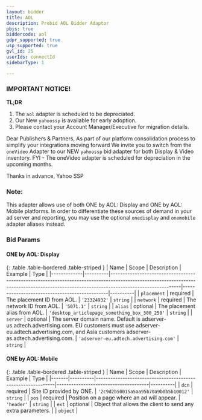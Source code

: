 ```yaml
---
layout: bidder
title: AOL
description: Prebid AOL Bidder Adaptor
pbjs: true
biddercode: aol
gdpr_supported: true
usp_supported: true
gvl_id: 25
userIds: connectId
sidebarType: 1

---
```

### IMPORTANT NOTICE!
**TL;DR**
1. The `aol` adapter is scheduled to be depreciated.
2. Our New `yahoossp` is available for early adoption.
3. Please contact your Account Manager/Executive for migration details.

Dear Publishers & Partners,
As part of our platform consolidation process to simplify your integrations moving forward
We invite you to switch from the `oneVideo` Adapter to our NEW `yahoossp` bid adapter for both Display & Video inventory.
FYI - The oneVideo adapter is scheduled for depreciation in the upcoming months.

Thanks in advance,
Yahoo SSP

### Note:
This adapter allows use of both ONE by AOL: Display and ONE by AOL: Mobile platforms. In order to differentiate these sources of demand in your ad server and reporting, you may use the optional `onedisplay` and `onemobile` adapter aliases instead.

### Bid Params

#### ONE by AOL: Display

{: .table .table-bordered .table-striped }
| Name        | Scope    | Description                                                                                                                                                                             | Example                                       | Type     |
|-------------|----------|-----------------------------------------------------------------------------------------------------------------------------------------------------------------------------------------|-----------------------------------------------|----------|
| `placement` | required | The placement ID from AOL.                                                                                                                                                              | `'23324932'`                                  | `string` |
| `network`   | required | The network ID from AOL.                                                                                                                                                                | `'5071.1'`                                    | `string` |
| `alias`     | optional | The placement alias from AOL.                                                                                                                                                           | `'desktop_articlepage_something_box_300_250'` | `string` |
| `server`    | optional | The server domain name. Default is adserver-us.adtech.advertising.com. EU customers must use adserver-eu.adtech.advertising.com, and Asia customers adserver-as.adtech.advertising.com. | `'adserver-eu.adtech.advertising.com'`        | `string` |

#### ONE by AOL: Mobile

{: .table .table-bordered .table-striped }
| Name  | Scope    | Description                                                 | Example                              | Type     |
|-------|----------|-------------------------------------------------------------|--------------------------------------|----------|
| `dcn` | required | Site ID provided by ONE.                                    | `'2c9d2b50015a5aa95b70a9b0b5b10012'` | `string` |
| `pos` | required | Position on a page where an ad will appear.                 | `'header'`                           | `string` |
| `ext` | optional | Object that allows the client to send any extra parameters. |                                      | `object` |
